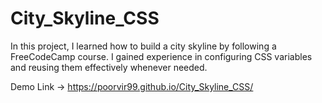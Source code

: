 # City_Skyline_CSS

In this project, I learned how to build a city skyline by following a FreeCodeCamp course. I gained experience in configuring CSS variables and reusing them effectively whenever needed.

Demo Link -> https://poorvir99.github.io/City_Skyline_CSS/
